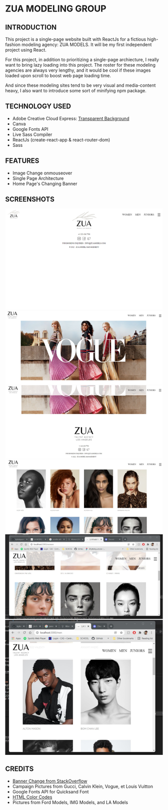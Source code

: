 # ZUA MODELING GROUP 

## INTRODUCTION
This project is a single-page website built with ReactJs for a fictious high-fashion modeling agency: ZUA MODELS. It will be my first independent project using React.   

For this project, in addition to prioritizing a single-page archiecture, I really want to bring lazy loading into this project. The roster for these modeling agencies are always very lengthy, and it would be cool if these images loaded upon scroll to boost web page loading time.

And since these modeling sites tend to be very visual and media-content heavy, I also want to introduce some sort of minifying npm package. 

## TECHNOLOGY USED
- Adobe Creative Cloud Express: [Transparent Background](https://www.adobe.com/express/feature/image/transparent-background)   
- Canva  
- Google Fonts API
- Live Sass Compiler  
- ReactJs  (create-react-app & react-router-dom)
- Sass  

## FEATURES  
- Image Change onmouseover
- Single Page Architecture
- Home Page's Changing Banner
## SCREENSHOTS
![](https://github.com/kyledeguzmanx/fDev-website-ZuaModels/blob/master/images/Screen1.png)
![](https://github.com/kyledeguzmanx/fDev-website-ZuaModels/blob/master/images/Screen2.jpg)
![](https://github.com/kyledeguzmanx/fDev-website-ZuaModels/blob/master/images/Screen3.jpg)
![](https://github.com/kyledeguzmanx/fDev-website-ZuaModels/blob/master/images/Screen4.jpg)
![](https://github.com/kyledeguzmanx/fDev-website-ZuaModels/blob/master/images/Screen5.jpg)
![](https://github.com/kyledeguzmanx/fDev-website-ZuaModels/blob/master/images/Screen6.jpg)

## CREDITS 
- [Banner Change from StackOverflow](https://stackoverflow.com/questions/54958440/how-to-make-the-background-image-change-every-x-seconds-in-react)    
- Campaign Pictures from Gucci, Calvin Klein, Vogue, et Louis Vuitton  
- Google Fonts API for Quicksand Font  
- [HTML Color Codes](https://htmlcolorcodes.com/color-picker/)
- Pictures from Ford Models, IMG Models, and LA Models    